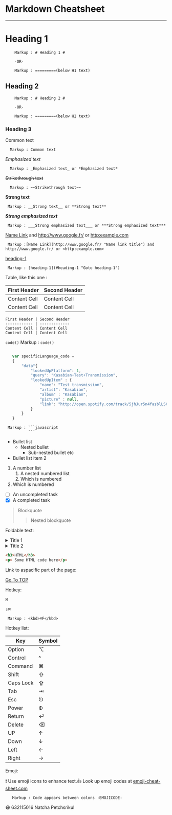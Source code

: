 Markdown Cheatsheet<a name ="top"></a>
======================================

_ _ _ _
# Heading 1 #
      
        Markup : # Heading 1 #

        -OR-

        Markup : =========(below H1 text)

## Heading 2 ##

        Markup : # Heading 2 #

        -OR-

        Markup : =========(below H2 text)

### Heading 3 ###

Common text

      Markup : Common text

_Emphasized text_

      Markup : _Emphasized text_ or *Emphasized text*

~~Strikethrough text~~

      Markup : ~~Strikethrough text~~

__Strong text__

     Markup : __Strong text__ or **Strong text**
    
___Strong emphasized text___

     Markup : ___Strong emphasized text___ or ***Strong emphasized text***

[Name Link](http://www.google.fr/ "Name link title") and http://www.google.fr/ or <http:example.com>

     Markup :[Name Link](http://www.google.fr/ "Name link title") and http://www.google.fr/ or <http:example.com>

[heading-1](#heading-1 "Goto heading-1")

     Markup : [heading-1](#heading-1 "Goto heading-1")

Table, like this one :

First Header | Second Header
------------ | -------------
Content Cell | Content Cell
Content Cell | Content Cell
```
First Header | Second Header
------------ | -------------
Content Cell | Content Cell
Content Cell | Content Cell
```



`code()`
          Markup : `code()`

```javascript

   var specificLanguage_code =
   {
       "data"{
           "lookedUpPlatform": 1,
           "query": "Kasabian+Test+Transmission",
           "lookedUpItem" : {
               "name": "Test transmission",
               "artist": "Kasabian",
               "album" : "Kasabian",
               "picture" : null,
               "link": "http://open.spotify.com/track/5jhJur5n4fasblLSCOcrTp"
           }
       }
   }

```

     Markup : ```javascript
              ```
* Bullet list
   * Nested bullet
       * Sub-nested bullet etc
* Bullet list item 2
1. A number list
     1. A nested numbered list
     2. Which is numbered
2. Which is numbered


- [ ] An uncompleted task
- [x] A completed task

> Blockquote
>> Nested blockquote



Foldable text:

<details>
   <summary>Title 1</summary>
   <p>Content 1 Content 1 Content 1 Content 1</p>
</details>
<details>
  <summary>Title 2</summary>
  <p>Content 2 Content 2 Content 2 Content 2</p>
</details>

```html
<h3>HTML</h3>
<p> Some HTML code here</p>
```

Link to aspacific part of the page:

[Go To TOP](#TOP)

Hotkey:

<kbd>⌘</kbd>

<kbd>⇧⌘</kbd>

     Markup : <kbd>⌘F</kbd>

Hotkey list:


| Key | Symbol |
| --- |   ---  |
| Option |  ⌥   |
| Control |  ^   |
| Command |  ⌘  |
| Shift   |  ⇧   |
| Caps Lock | ⇪  |
| Tab | ⇥ |
| Esc |  ⎋  |
| Power |Ф |
| Return |  ↩  |
| Delete |   ⌫   |
| UP | ↑|
| Down|↓|
| Left|←|
| Right |→ |

Emoji:

:exclamation: Use emoji icons to enhance text.:+1: Look up emoji codes at 
[emoji-cheat-sheet.com](http://emoji-cheat-sheet.com/)

       Markup : Code appears between colons :EMOJICODE:

:mask:
632115016 Natcha Petchsrikul

